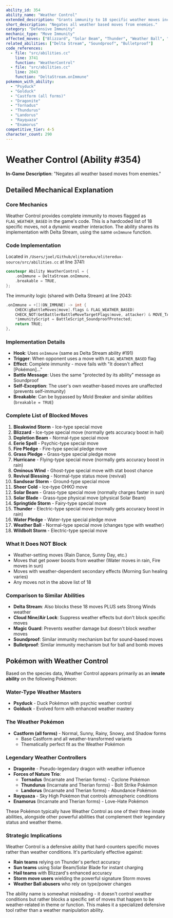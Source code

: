 ```yaml
---
ability_id: 354
ability_name: "Weather Control"
extended_description: "Grants immunity to 18 specific weather moves including Blizzard, Thunder, Hurricane, Solar Beam, Weather Ball, and Storm moves (Bleakwind, Sandsear, Springtide, Wildbolt). Does not block weather-setting moves or weather-boosted damage. Weather moves fail completely against this defensive ability."
short_description: "Negates all weather based moves from enemies."
category: "Defensive Immunity"
mechanic_type: "Move Immunity"
affected_moves: ["Blizzard", "Solar Beam", "Thunder", "Weather Ball", "Hurricane", "Ominous Wind", "Fire Pledge", "Water Pledge", "Grass Pledge", "Bleakwind Storm", "Sandsear Storm", "Springtide Storm", "Wildbolt Storm", "Sheer Cold", "Solar Blade", "Revival Blessing", "Depletion Beam", "Eerie Spell"]
related_abilities: ["Delta Stream", "Soundproof", "Bulletproof"]
code_references:
  - file: "src/abilities.cc"
    line: 3741
    function: "WeatherControl"
  - file: "src/abilities.cc"
    line: 2043
    function: "DeltaStream.onImmune"
pokemon_with_ability:
  - "Psyduck"
  - "Golduck" 
  - "Castform (all forms)"
  - "Dragonite"
  - "Tornadus"
  - "Thundurus"
  - "Landorus"
  - "Rayquaza"
  - "Enamorus"
competitive_tier: 4-5
character_count: 290
---
```


# Weather Control (Ability #354)

**In-Game Description**: "Negates all weather based moves from enemies."

## Detailed Mechanical Explanation

### Core Mechanics
Weather Control provides complete immunity to moves flagged as `FLAG_WEATHER_BASED` in the game's code. This is a hardcoded list of 18 specific moves, not a dynamic weather interaction. The ability shares its implementation with Delta Stream, using the same `onImmune` function.

### Code Implementation

Located in `/Users/joel/Github/eliteredux/eliteredux-source/src/abilities.cc` at line 3741:

```cpp
constexpr Ability WeatherControl = {
    .onImmune = DeltaStream.onImmune,
    .breakable = TRUE,
};
```

The immunity logic (shared with Delta Stream) at line 2043:

```cpp
.onImmune = +[](ON_IMMUNE) -> int {
    CHECK(gBattleMoves[move].flags & FLAG_WEATHER_BASED)
    CHECK_NOT(GetBattlerBattleMoveTargetFlags(move, attacker) & MOVE_TARGET_USER)
    *immunityScript = BattleScript_SoundproofProtected;
    return TRUE;
},
```

### Implementation Details
- **Hook**: Uses `onImmune` (same as Delta Stream ability #191)
- **Trigger**: When opponent uses a move with `FLAG_WEATHER_BASED` flag
- **Effect**: Complete immunity - move fails with "It doesn't affect [Pokémon]..."
- **Battle Message**: Uses the same "protected by its ability" message as Soundproof
- **Self-Exception**: The user's own weather-based moves are unaffected (prevents self-immunity)
- **Breakable**: Can be bypassed by Mold Breaker and similar abilities (`breakable = TRUE`)

### Complete List of Blocked Moves
1. **Bleakwind Storm** - Ice-type special move
2. **Blizzard** - Ice-type special move (normally gets accuracy boost in hail)
3. **Depletion Beam** - Normal-type special move
4. **Eerie Spell** - Psychic-type special move
5. **Fire Pledge** - Fire-type special pledge move
6. **Grass Pledge** - Grass-type special pledge move
7. **Hurricane** - Flying-type special move (normally gets accuracy boost in rain)
8. **Ominous Wind** - Ghost-type special move with stat boost chance
9. **Revival Blessing** - Normal-type status move (revival)
10. **Sandsear Storm** - Ground-type special move
11. **Sheer Cold** - Ice-type OHKO move
12. **Solar Beam** - Grass-type special move (normally charges faster in sun)
13. **Solar Blade** - Grass-type physical move (physical Solar Beam)
14. **Springtide Storm** - Fairy-type special move
15. **Thunder** - Electric-type special move (normally gets accuracy boost in rain)
16. **Water Pledge** - Water-type special pledge move
17. **Weather Ball** - Normal-type special move (changes type with weather)
18. **Wildbolt Storm** - Electric-type special move

### What It Does NOT Block
- Weather-setting moves (Rain Dance, Sunny Day, etc.)
- Moves that get power boosts from weather (Water moves in rain, Fire moves in sun)
- Moves with weather-dependent secondary effects (Morning Sun healing varies)
- Any moves not in the above list of 18

### Comparison to Similar Abilities
- **Delta Stream**: Also blocks these 18 moves PLUS sets Strong Winds weather
- **Cloud Nine/Air Lock**: Suppress weather effects but don't block specific moves
- **Magic Guard**: Prevents weather damage but doesn't block weather moves
- **Soundproof**: Similar immunity mechanism but for sound-based moves
- **Bulletproof**: Similar immunity mechanism but for ball and bomb moves

## Pokémon with Weather Control

Based on the species data, Weather Control appears primarily as an **innate ability** on the following Pokémon:

### Water-Type Weather Masters
- **Psyduck** - Duck Pokémon with psychic weather control
- **Golduck** - Evolved form with enhanced weather mastery

### The Weather Pokémon
- **Castform (all forms)** - Normal, Sunny, Rainy, Snowy, and Shadow forms
  - Base Castform and all weather-transformed variants
  - Thematically perfect fit as the Weather Pokémon

### Legendary Weather Controllers  
- **Dragonite** - Pseudo-legendary dragon with weather influence
- **Forces of Nature Trio**:
  - **Tornadus** (Incarnate and Therian forms) - Cyclone Pokémon
  - **Thundurus** (Incarnate and Therian forms) - Bolt Strike Pokémon  
  - **Landorus** (Incarnate and Therian forms) - Abundance Pokémon
- **Rayquaza** - Sky High Pokémon that controls atmospheric conditions
- **Enamorus** (Incarnate and Therian forms) - Love-Hate Pokémon

These Pokémon typically have Weather Control as one of their three innate abilities, alongside other powerful abilities that complement their legendary status and weather theme.

### Strategic Implications
Weather Control is a defensive ability that hard-counters specific moves rather than weather conditions. It's particularly effective against:
- **Rain teams** relying on Thunder's perfect accuracy
- **Sun teams** using Solar Beam/Solar Blade for instant charging
- **Hail teams** with Blizzard's enhanced accuracy
- **Storm move users** wielding the powerful signature Storm moves
- **Weather Ball abusers** who rely on type/power changes

The ability name is somewhat misleading - it doesn't control weather conditions but rather blocks a specific set of moves that happen to be weather-related in theme or function. This makes it a specialized defensive tool rather than a weather manipulation ability.
